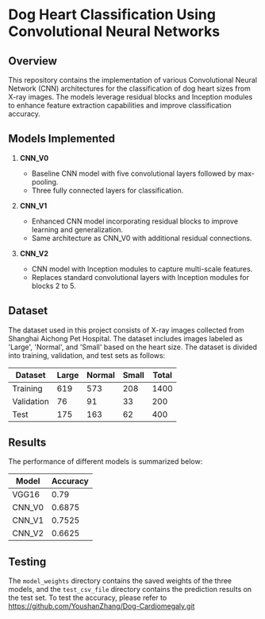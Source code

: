 # Dog Heart Classification Using Convolutional Neural Networks

## Overview

This repository contains the implementation of various Convolutional Neural Network (CNN) architectures for the classification of dog heart sizes from X-ray images. The models leverage residual blocks and Inception modules to enhance feature extraction capabilities and improve classification accuracy.

## Models Implemented

1. **CNN\_V0**
   - Baseline CNN model with five convolutional layers followed by max-pooling.
   - Three fully connected layers for classification.

2. **CNN\_V1**
   - Enhanced CNN model incorporating residual blocks to improve learning and generalization.
   - Same architecture as CNN\_V0 with additional residual connections.

3. **CNN\_V2**
   - CNN model with Inception modules to capture multi-scale features.
   - Replaces standard convolutional layers with Inception modules for blocks 2 to 5.

## Dataset

The dataset used in this project consists of X-ray images collected from Shanghai Aichong Pet Hospital. The dataset includes images labeled as 'Large', 'Normal', and 'Small' based on the heart size. The dataset is divided into training, validation, and test sets as follows:

| Dataset    | Large | Normal | Small | Total |
|------------|-------|--------|-------|-------|
| Training   | 619   | 573    | 208   | 1400  |
| Validation | 76    | 91     | 33    | 200   |
| Test       | 175   | 163    | 62    | 400   |

## Results

The performance of different models is summarized below:

| Model    | Accuracy |
|----------|----------|
| VGG16    | 0.79     |
| CNN\_V0  | 0.6875   |
| CNN\_V1  | 0.7525   |
| CNN\_V2  | 0.6625   |


## Testing
The `model_weights` directory contains the saved weights of the three models, and the `test_csv_file` directory contains the prediction results on the test set.
To test the accuracy, please refer to https://github.com/YoushanZhang/Dog-Cardiomegaly.git

